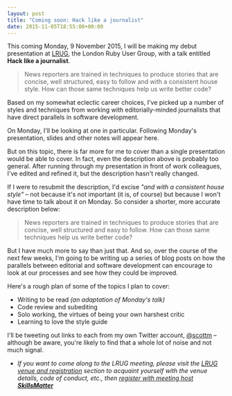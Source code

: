 ```yaml
---
layout: post
title: "Coming soon: Hack like a journalist"
date: 2015-11-05T18:55:00+00:00
---
```


This coming Monday, 9 November 2015, I will be making my debut presentation at [LRUG][], the London Ruby User Group, with a talk entitled **Hack like a journalist**.

> News reporters are trained in techniques to produce stories that are concise, well structured, easy to follow and with a consistent house style. How can those same techniques help us write better code?

Based on my somewhat eclectic career choices, I've picked up a number of styles and techniques from working with editorially-minded journalists that have direct parallels in software development.

On Monday, I'll be looking at one in particular. Following Monday's presentation, slides and other notes will appear here.

But on this topic, there is far more for me to cover than a single presentation would be able to cover. In fact, even the description above is probably too general. After running through my presentation in front of work colleagues, I've edited and refined it, but the description hasn't really changed.

If I were to resubmit the description, I'd excise _"and with a consistent house style"_ – not because it's not important (it is, of course) but because I won't have time to talk about it on Monday. So consider a shorter, more accurate description below:

> News reporters are trained in techniques to produce stories that are concise, well structured and easy to follow. How can those same techniques help us write better code?

But I have much more to say than just that. And so, over the course of the next few weeks, I'm going to be writing up a series of blog posts on how the parallels between editorial and software development can encourage to look at our processes and see how they could be improved.

Here's a rough plan of some of the topics I plan to cover:

* Writing to be read _(an adaptation of Monday's talk)_
* Code review and subediting
* Solo working, the virtues of being your own harshest critic
* Learning to love the style guide

I'll be tweeting out links to each from my own Twitter account, [@scottm][] – although be aware, you're likely to find that a whole lot of noise and not much signal.

* _If you want to come along to the LRUG meeting, please visit the [LRUG venue and registration][LRUG-venue] section to acquaint yourself with the venue details, code of conduct, etc., then [register with meeting host **SkillsMatter**][SkillsMatter]_

[LRUG]: http://lrug.org/meetings/2015/november/
[LRUG-venue]: http://lrug.org/meetings/2015/november/#nov15registration
[SkillsMatter]: https://skillsmatter.com/meetups/7413-lrug-november-2015-meeting
[altmetricdev]: https://twitter.com/AltmetricDev/
[@scottm]: https://twitter.com/scottm/
